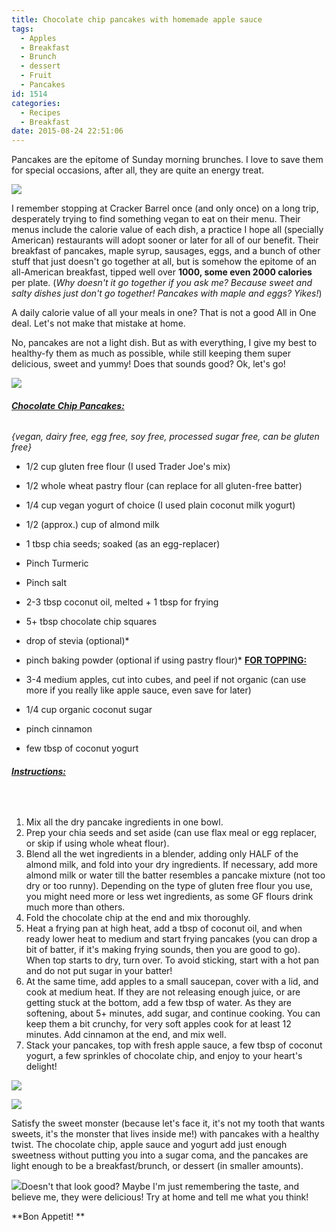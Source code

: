 ```yaml
---
title: Chocolate chip pancakes with homemade apple sauce
tags:
  - Apples
  - Breakfast
  - Brunch
  - dessert
  - Fruit
  - Pancakes
id: 1514
categories:
  - Recipes
  - Breakfast
date: 2015-08-24 22:51:06
---
```


Pancakes are the epitome of Sunday morning brunches. I love to save them for special occasions, after all, they are quite an energy treat.

![](/images/applePan1.jpg)

I remember stopping at Cracker Barrel once (and only once) on a long trip, desperately trying to find something vegan to eat on their menu. Their menus include the calorie value of each dish, a practice I hope all (specially American) restaurants will adopt sooner or later for all of our benefit. Their breakfast of pancakes, maple syrup, sausages, eggs, and a bunch of other stuff that just doesn't go together at all, but is somehow the epitome of an all-American breakfast, tipped well over **1000, some even 2000 calories** per plate. (_Why doesn't it go together if you ask me? Because sweet and salty dishes just don't go together! Pancakes with maple and eggs? Yikes!_)

A daily calorie value of all your meals in one? That is not a good All in One deal. Let's not make that mistake at home.

No, pancakes are not a light dish. But as with everything, I give my best to healthy-fy them as much as possible, while still keeping them super delicious, sweet and yummy! Does that sounds good? Ok, let's go!

![](/images/applePan5.jpg)

###### **<span style="text-decoration: underline;">Chocolate Chip Pancakes:</span>**

_{vegan, dairy free, egg free, soy free, processed sugar free, can be gluten free}_

*   1/2 cup gluten free flour (I used Trader Joe's mix)
*   1/2 whole wheat pastry flour (can replace for all gluten-free batter)
*   1/4 cup vegan yogurt of choice (I used plain coconut milk yogurt)
*   1/2 (approx.) cup of almond milk
*   1 tbsp chia seeds; soaked (as an egg-replacer)
*   Pinch Turmeric
*   Pinch salt
*   2-3 tbsp coconut oil, melted + 1 tbsp for frying
*   5+ tbsp chocolate chip squares
*   drop of stevia (optional)*
*   pinch baking powder (optional if using pastry flour)*
<span style="text-decoration: underline;">**FOR TOPPING:**</span>

*   3-4 medium apples, cut into cubes, and peel if not organic (can use more if you really like apple sauce, even save for later)
*   1/4 cup organic coconut sugar
*   pinch cinnamon
*   few tbsp of coconut yogurt

###### <span style="text-decoration: underline;">**Instructions:**</span>

&nbsp;

1.  Mix all the dry pancake ingredients in one bowl.
2.  Prep your chia seeds and set aside (can use flax meal or egg replacer, or skip if using whole wheat flour).
3.  Blend all the wet ingredients in a blender, adding only HALF of the almond milk, and fold into your dry ingredients. If necessary, add more almond milk or water till the batter resembles a pancake mixture (not too dry or too runny). Depending on the type of gluten free flour you use, you might need more or less wet ingredients, as some GF flours drink much more than others.
4.  Fold the chocolate chip at the end and mix thoroughly.
5.  Heat a frying pan at high heat, add a tbsp of coconut oil, and when ready lower heat to medium and start frying pancakes (you can drop a bit of batter, if it's making frying sounds, then you are good to go). When top starts to dry, turn over. To avoid sticking, start with a hot pan and do not put sugar in your batter!
6.  At the same time, add apples to a small saucepan, cover with a lid, and cook at medium heat. If they are not releasing enough juice, or are getting stuck at the bottom, add a few tbsp of water. As they are softening, about 5+ minutes, add sugar, and continue cooking. You can keep them a bit crunchy, for very soft apples cook for at least 12 minutes. Add cinnamon at the end, and mix well.
7.  Stack your pancakes, top with fresh apple sauce, a few tbsp of coconut yogurt, a few sprinkles of chocolate chip, and enjoy to your heart's delight!
&nbsp;

![](/images/applePan2.jpg)

![](/images/applePan4.jpg)

Satisfy the sweet monster (because let's face it, it's not my tooth that wants sweets, it's the monster that lives inside me!) with pancakes with a healthy twist. The chocolate chip, apple sauce and yogurt add just enough sweetness without putting you into a sugar coma, and the pancakes are light enough to be a breakfast/brunch, or dessert (in smaller amounts).

![](/images/applePan13.jpg)Doesn't that look good? Maybe I'm just remembering the taste, and believe me, they were delicious! Try at home and tell me what you think!

**Bon Appetit! **

